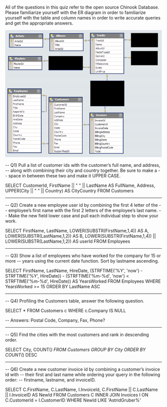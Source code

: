 All of the questions in this quiz refer to the open source Chinook Database. Please familiarize yourself with the ER diagram in order to familiarize yourself with the table and column names in order to write accurate queries and get the appropriate answers.

![02](https://raw.githubusercontent.com/suereey/Coursera_SQL_LeiLearning/main/screenshot/practicequiz/02.png)



-- Q1) Pull a list of customer ids with the customer’s full name, and address,
-- along with combining their city and country together. Be sure to make a
-- space in between these two and make it UPPER CASE.

SELECT CustomerId,
       FirstName || " " || LastName AS FullName,
       Address,
       UPPER(City || " " || Country) AS CityCountry
FROM Customers

------------------------------------------------------------------------------------
-- Q2) Create a new employee user id by combining the first 4 letter of the
-- employee’s first name with the first 2 letters of the employee’s last name. 
-- Make the new field lower case and pull each individual step to show your work.

SELECT FirstName,
       LastName,
       LOWER(SUBSTR(FirstName,1,4)) AS A,
       LOWER(SUBSTR(LastName,1,2)) AS B,
       LOWER(SUBSTR(FirstName,1,4)) || LOWER(SUBSTR(LastName,1,2)) AS userId
FROM Employees

------------------------------------------------------------------------------------
-- Q3) Show a list of employees who have worked for the company for 15 or more 
-- years using the current date function. Sort by lastname ascending.

SELECT FirstName,
       LastName,
       HireDate,
       (STRFTIME('%Y', 'now') - STRFTIME('%Y', HireDate)) 
          - (STRFTIME('%m-%d', 'now') < STRFTIME('%m-%d', HireDate)) 
          AS YearsWorked
FROM Employees
WHERE YearsWorked >= 15
ORDER BY LastName ASC

------------------------------------------------------------------------------------
-- Q4) Profiling the Customers table, answer the following question.

SELECT *
FROM Customers c
WHERE c.Company IS NULL

-- Answers: Postal Code, Company, Fax, Phone?

------------------------------------------------------------------------------------
-- Q5) Find the cities with the most customers and rank in descending order.

SELECT City,
       COUNT(*)
FROM Customers
GROUP BY City
ORDER BY COUNT(*) DESC

------------------------------------------------------------------------------------
-- Q6) Create a new customer invoice id by combining a customer’s invoice id with
-- their first and last name while ordering your query in the following order:
-- firstname, lastname, and invoiceID.

SELECT C.FirstName,
       C.LastName,
       I.InvoiceId,
       C.FirstName || C.LastName || I.InvoiceID AS NewId
FROM Customers C INNER JOIN Invoices I
ON C.CustomerId = I.CustomerID
WHERE NewId LIKE 'AstridGruber%'